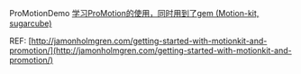 ProMotionDemo [学习ProMotion的使用，同时用到了gem (Motion-kit, sugarcube)](./ProMotionDemo)

REF: [http://jamonholmgren.com/getting-started-with-motionkit-and-promotion/](http://jamonholmgren.com/getting-started-with-motionkit-and-promotion/)